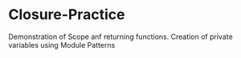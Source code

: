 # Closure-Practice

Demonstration of Scope anf returning functions.
Creation of private variables using Module Patterns
